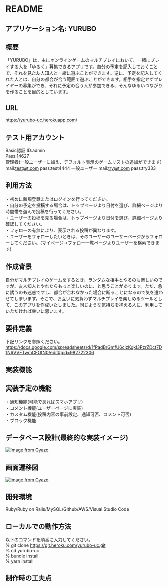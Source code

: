 # README

## アプリケーション名: YURUBO

## 概要
「YURUBO」は、主にオンラインゲームのマルチプレイにおいて、一緒にプレイする人を「ゆるく」募集できるアプリです。自分の予定を記入しておくことで、それを見た友人知人と一緒に遊ぶことができます。逆に、予定を記入してくれた人とは、自分の都合が合う範囲で遊ぶことができます。相手を指定せずプレイヤーの募集ができ、それに予定の合う人が参加できる、そんなゆるいつながりを作ることを目的としています。

## URL
https://yurubo-uc.herokuapp.com/

## テスト用アカウント
Basic認証
ID:admin  
Pass:14627  
管理者(一般ユーザーに加え、デフォルト表示のゲームリストの追加ができます)
mail:test@t.com
pass:test4444
一般ユーザー
mail:try@t.com
pass:try333

## 利用方法
・初めに新規登録またはログインを行ってください。  
・自分の予定を投稿する場合は、トップページより日付を選び、詳細ページより時間帯を選んで投稿を行ってください。  
・ユーザーの投稿を見る場合は、トップページより日付を選び、詳細ページより確認してください。  
・フォローの有無により、表示される投稿が異なります。  
・ユーザーをフォローしたいときは、そのユーザーのユーザーページからフォローしてください。(マイページ→フォロー一覧ページよりユーザーを検索できます)  


## 作成背景
自分がマルチプレイのゲームをするとき、ランダムな相手とやるのも楽しいのですが、友人知人とやれたらもっと楽しいのに、と思うことがあります。ただ、急に誘うのも迷惑ですし、都合が合わなかった場合に断ることになるので気を遣わせてしまいます。そこで、お互いに気負わずマルチプレイを楽しめるツールとして、このアプリを作成いたしました。同じような気持ちを抱える人に、利用していただければ幸いに思います。

## 要件定義
下記リンクを参照ください。
https://docs.google.com/spreadsheets/d/1fPadBrGmfU6cizKgkI3PzrZDct7D1N6VVFTwmCFOtN0/edit#gid=982722306

## 実装機能


## 実装予定の機能
・通知機能(可能であればスマホアプリ)  
・コメント機能(ユーザーページに実装)  
・カスタム機能(投稿内容の事前設定、通知可否、コメント可否)  
・ブロック機能

## データベース設計(最終的な実装イメージ)
[![Image from Gyazo](https://i.gyazo.com/a23140b3bcce7465bdef97ee7e3823ce.png)](https://gyazo.com/a23140b3bcce7465bdef97ee7e3823ce)
## 画面遷移図
[![Image from Gyazo](https://i.gyazo.com/313baf69e3a7ab25df1de3cedb23c5fe.png)](https://gyazo.com/313baf69e3a7ab25df1de3cedb23c5fe)
## 開発環境
Ruby/Ruby on Rails/MySQL/Github/AWS/Visual Studio Code

## ローカルでの動作方法
以下のコマンドを順番に入力してください。  
% git clone https://git.heroku.com/yurubo-uc.git  
% cd yurubo-uc  
% bundle install  
% yarn install

## 制作時の工夫点



